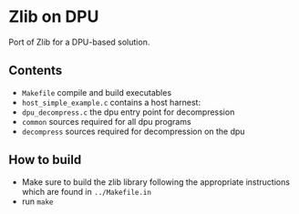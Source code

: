 # Zlib on DPU

Port of Zlib for a DPU-based solution.

## Contents

- `Makefile` compile and build executables
- `host_simple_example.c` contains a host harnest:
- `dpu_decompress.c` the dpu entry point for decompression
- `common` sources required for all dpu programs
- `decompress` sources required for decompression on the dpu

## How to build

- Make sure to build the zlib library following the appropriate instructions which are found in `../Makefile.in`
- run `make`
